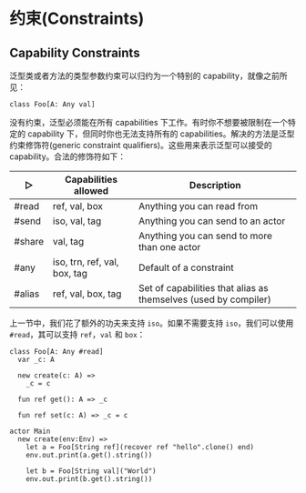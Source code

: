 # 约束(Constraints)

## Capability Constraints

泛型类或者方法的类型参数约束可以归约为一个特别的 capability，就像之前所见：

```pony
class Foo[A: Any val]
```

没有约束，泛型必须能在所有 capabilities 下工作。有时你不想要被限制在一个特定的 capability 下，但同时你也无法支持所有的 capabilities。解决的方法是泛型约束修饰符(generic constraint qualifiers)。这些用来表示泛型可以接受的 capability。合法的修饰符如下：


| &#x25B7;        | Capabilities allowed         | Description
|-----------------|------------------------------|-------------
| #read           | ref, val, box                | Anything you can read from
| #send           | iso, val, tag                | Anything you can send to an actor
| #share          | val, tag                     | Anything you can send to more than one actor
| #any            | iso, trn, ref, val, box, tag | Default of a constraint
| #alias          | ref, val, box, tag           | Set of capabilities that alias as themselves (used by compiler)


上一节中，我们花了额外的功夫来支持 `iso`。如果不需要支持 `iso`，我们可以使用 `#read`，其可以支持 `ref`，`val` 和 `box`：

```pony
class Foo[A: Any #read]
  var _c: A

  new create(c: A) =>
    _c = c

  fun ref get(): A => _c

  fun ref set(c: A) => _c = c

actor Main
  new create(env:Env) =>
    let a = Foo[String ref](recover ref "hello".clone() end)
    env.out.print(a.get().string())

    let b = Foo[String val]("World")
    env.out.print(b.get().string())
```
